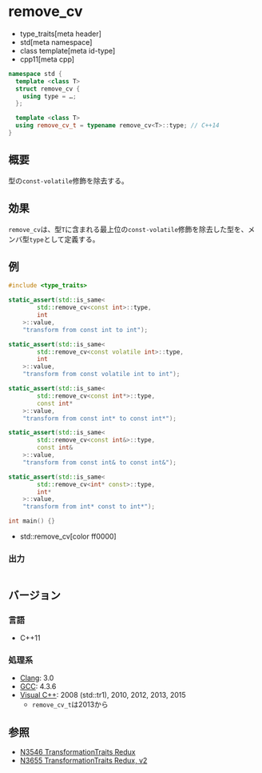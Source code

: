 # remove_cv
* type_traits[meta header]
* std[meta namespace]
* class template[meta id-type]
* cpp11[meta cpp]

```cpp
namespace std {
  template <class T>
  struct remove_cv {
    using type = …;
  };

  template <class T>
  using remove_cv_t = typename remove_cv<T>::type; // C++14
}
```

## 概要
型の`const-volatile`修飾を除去する。


## 効果
`remove_cv`は、型`T`に含まれる最上位の`const-volatile`修飾を除去した型を、メンバ型`type`として定義する。


## 例
```cpp example
#include <type_traits>

static_assert(std::is_same<
        std::remove_cv<const int>::type,
        int
    >::value,
    "transform from const int to int");

static_assert(std::is_same<
        std::remove_cv<const volatile int>::type,
        int
    >::value,
    "transform from const volatile int to int");

static_assert(std::is_same<
        std::remove_cv<const int*>::type,
        const int*
    >::value,
    "transform from const int* to const int*");

static_assert(std::is_same<
        std::remove_cv<const int&>::type,
        const int&
    >::value,
    "transform from const int& to const int&");

static_assert(std::is_same<
        std::remove_cv<int* const>::type,
        int*
    >::value,
    "transform from int* const to int*");

int main() {}
```
* std::remove_cv[color ff0000]

### 出力
```
```

## バージョン
### 言語
- C++11

### 処理系
- [Clang](/implementation.md#clang): 3.0
- [GCC](/implementation.md#gcc): 4.3.6
- [Visual C++](/implementation.md#visual_cpp): 2008 (std::tr1), 2010, 2012, 2013, 2015
	- `remove_cv_t`は2013から


## 参照
- [N3546 TransformationTraits Redux](http://www.open-std.org/jtc1/sc22/wg21/docs/papers/2013/n3546.pdf)
- [N3655 TransformationTraits Redux, v2](http://www.open-std.org/jtc1/sc22/wg21/docs/papers/2013/n3655.pdf)

